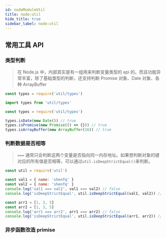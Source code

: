```yaml
---
id: nodeModuleUtil
title: node:util
hide_title: true
sidebar_label: node:util
---
```


## 常用工具 API

### 类型判断

> 在 Node.js 中，内部其实是有一组用来判断变量类型的 api 的。而且功能异常丰富，除了基础类型的判断，还支持判断 Promise 对象、Date 对象、各种 ArrayBuffer

```javascript
const types = require('util/types')

import types from 'util/types'
```

```javascript
const types = require('util/types')

types.isDate(new Date()) // true
types.isPromise(new Promise(() => {})) // true
types.isArrayBuffer(new ArrayBuffer(16)) // true
```

### 判断数据是否相等

> `===` 通常只会判断这两个变量是否指向同一内存地址。如果想判断对象的键对应的所有值是否相等，可以通过`util.isDeepStrictEqual()`来判断。

```javascript
const util = require('util')

const val1 = { name: 'shenfq' }
const val2 = { name: 'shenfq' }
console.log('val1 === val2', val1 === val2) // false
console.log('isDeepStrictEqual', util.isDeepStrictEqual(val1, val2)) // true

const arr1 = [1, 3, 5]
const arr2 = [1, 3, 5]
console.log('arr1 === arr2', arr1 === arr2) // false
console.log('isDeepStrictEqual', util.isDeepStrictEqual(arr1, arr2)) // true
```

### 异步函数改造 primise
